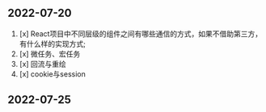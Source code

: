 ## 2022-07-20
1. [x] React项目中不同层级的组件之间有哪些通信的方式，如果不借助第三方，有什么样的实现方式;
2. [x] 微任务、宏任务
3. [x] 回流与重绘
4. [x] cookie与session

## 2022-07-25